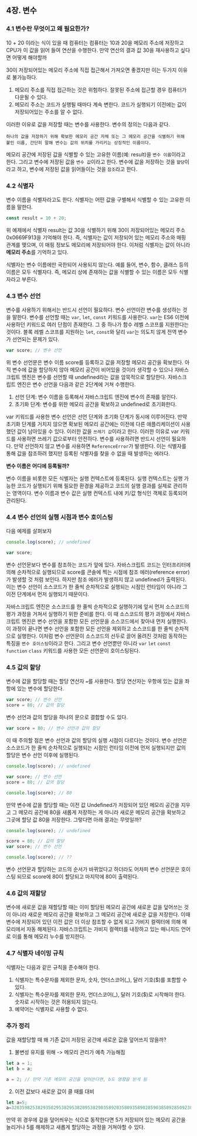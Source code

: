 ## 4장. 변수

### 4.1 변수란 무엇이고 왜 필요한가?

10 + 20 이라는 식이 있을 때 컴퓨터는 컴퓨터는 10과 20을 메모리 주소에 저장하고 CPU가 이 값을 읽어 들여 연산을 수행한다. 만약 연산의 결과 값 30을 재사용하고 싶다면 어떻게 해야할까

30이 저장되어있는 메모리 주소에 직접 접근해서 가져오면 좋겠지만 이는 두가지 이유로 불가능하다.
1. 메모리 주소를 직접 접근하는 것은 위험하다. 잘못된 주소에 접근할 경우 컴퓨터가 다운될 수 있다.
2. 메모리 주소는 코드가 실행될 때마다 계속 변한다. 코드가 실행되기 이전에는 값이 저장되어있는 주소를 알 수 없다.

이러한 이유로 값을 저장할 때는 변수를 사용한다. 변수의 정의는 다음과 같다.

```
하나의 값을 저장하기 위해 확보한 메모리 공간 자체 또는 그 메모리 공간을 식별하기 위해 붙인 이름, 간단히 말해 변수는 값의 위치를 가리키는 상징적인 이름이다.
```

메모리 공간에 저장된 값을 식별할 수 있는 고유한 이름(예: result)을 `변수 이름`이라고 한다. 그리고 변수에 저장된 값을 `변수 값`이라고 한다. 변수에 값을 저장하는 것을 `할당`이라고 하고, 변수에 저장된 값을 읽어들이는 것을 `참조`라고 한다.

### 4.2 식별자
변수 이름을 식별자라고도 한다. 식별자는 어떤 값을 구별해서 식별할 수 있는 고유한 이름을 말한다.

```javascript
const result = 10 + 20;
```

위 예제에서 식별자 result는 값 30을 식별하기 위해 30이 저장되어있는 메모리 주소 0x0669F913을 기억해야 한다. 즉, 식별자는 값이 저장되어 있는 메모리 주소와 매핑 관계를 맺으며, 이 매핑 정보도 메모리에 저장되어야 한다.
이처럼 식별자는 값이 아니라 **메모리 주소**를 기억하고 있다. 

식별자는 변수 이름에만 국한되어 사용되지 않는다. 예를 들어, 변수, 함수, 클래스 등의 이름은 모두 식별자다. 즉, 메모리 상에 존재하는 값을 식별할 수 있는 이름은 모두 식별자라고 부른다.

### 4.3 변수 선언
변수를 사용하기 위해서는 반드시 선언이 필요하다. 변수 선언이란 변수를 생성하는 것을 말한다. 변수를 선언할 때는 `var`, `let`, `const` 키워드를 사용한다.
`var`는 ES6 이전에 사용하던 키워드로 여러 단점이 존재한다. 그 중 하나가 함수 레벨 스코프를 지원한다는 것이다. 블록 레벨 스코프를 지원하는 `let`, `const`와 달리 `var`는 의도치 않게 전역 변수가 선언되는 문제가 있다.

```javascript
var score; // 변수 선언
```

위 변수 선언문은 변수 이름 score를 등록하고 값을 저장할 메모리 공간을 확보한다. 아직 변수에 값을 할당하지 않아 메모리 공간이 비어있을 것이라 생각할 수 있으나 자바스크립트 엔진은 변수를 선언할 때 undefined라는 값을 암묵적으로 할당한다. 자바스크립트 엔진은 변수 선언을 다음과 같은 2단계에 거쳐 수행한다.
1. 선언 단계: 변수 이름을 등록해서 자바스크립트 엔진에 변수의 존재를 알린다.
2. 초기화 단계: 변수를 위한 메모리 공간을 확보하고 undefined로 초기화한다.

var 키워드를 사용한 변수 선언은 선언 단계와 초기화 단계가 동시에 이루어진다. 만약 초기화 단계를 거치지 않으면 확보된 메모리 공간에는 이전에 다른 애플리케이션이 사용했던 값이 남아있을 수 있다. 이러한 값을 `쓰레기 값`이라고 한다. 이러한 이유로 var 키워드를 사용하면 쓰레기 값으로부터 안전하다.
변수를 사용하려면 반드시 선언이 필요하다. 만약 선언하지 않고 변수를 사용하면 `ReferenceError`가 발생한다. 이는 식별자를 통해 값을 참조하려 했지만 등록된 식별자를 찾을 수 없을 때 발생하는 에러다. 

**변수 이름은 어디에 등록될까?**

변수 이름을 비롯한 모든 식별자는 실행 컨텍스트에 등록된다. 실행 컨텍스트는 실행 가능한 코드가 실행되기 위해 필요한 환경을 제공하고 코드의 실행 결과를 실제로 관리하는 영역이다. 변수 이름과 변수 값은 실행 컨텍스트 내에 키/값 형식인 객체로 등록되어 관리된다.

### 4.4 변수 선언의 실행 시점과 변수 호이스팅
다음 예제를 살펴보자
```javascript
console.log(score); // undefined

var score;
```

변수 선언문보다 변수를 참조하는 코드가 앞에 있다. 자바스크립트 코드는 인터프리터에 의해 순차적으로 실행되므로 score를 콘솔에 찍는 시점에 참조 에러(reference error)가 발생할 것 처럼 보인다. 하지만 참조 에러가 발생하지 않고 undefined가 출력된다. 이는 변수 선언이 소스코드가 한 줄씩 순차적으로 실행되는 시점인 런타임이 아니라 그 이전 단계에서 먼저 실행되기 때문이다. 

자바스크립트 엔진은 소스코드를 한 줄씩 순차적으로 실행하기에 앞서 먼저 소스코드의 평가 과정을 거쳐서 실행하기 위한 준비를 한다. 이 때 소스코드의 평가 과정에서 자바스크립트 엔진은 변수 선언을 포함한 모든 선언문을 소스코드에서 찾아내 먼저 실행한다. 이 과정이 끝나면 변수 선언을 포함한 모든 선언을 제외하고 소스코드를 한 줄씩 순차적으로 실행한다.
이처럼 변수 선언문이 소스코드의 선두로 끌어 올려진 것처럼 동작하는 특징을 `변수 호이스팅`이라고 한다. 그리고 변수 선언뿐만 아니라 `var` `let` `const` `function` `class` 키워드를 사용한 모든 선언문이 호이스팅된다.

### 4.5 값의 할당
변수에 값을 할당할 때는 할당 연산자 `=`를 사용한다. 할당 연산자는 우항에 있는 값을 좌항에 있는 변수에 할당한다.

```javascript
var score; // 변수 선언
score = 80; // 값의 할당
```

변수 선언과 값의 할당을 하나의 문으로 결합할 수도 있다.

```javascript
var score = 80; // 변수 선언과 값의 할당
```

이 때 주의할 점은 변수 선언과 값의 할당의 실행 시점이 다르다는 것이다. 변수 선언은 소스코드가 한 줄씩 순차적으로 실행되는 시점인 런타임 이전에 먼저 실행되지만 값의 할당은 변수 선언 이후에 실행된다. 

```javascript
console.log(score); // undefined

var score; // 변수 선언
score = 80; // 값의 할당

console.log(score); // 80
```

만약 변수에 값을 할당할 때는 이전 값 Undefined가 저장되어 있던 메모리 공간을 지우고 그 메모리 공간에 80을 새롭게 저장하는 게 아니라 새로운 메모리 공간을 확보하고 그곳에 할당 값 80을 저장한다. 그렇다면 아래 결과는 무엇일까?

```javascript
console.log(score); // undefined

score = 80; // 값의 할당
var score; // 변수 선언

console.log(score); // ?? 
```

변수 선언문과 할당하는 코드의 순서가 바뀌었다고 하더라도 어차피 변수 선언문은 호이스팅 되므로 score에 80이 할당되고 마지막에 80이 출력된다.


### 4.6 값의 재할당
변수에 새로운 값을 재할당할 때는 이미 할당된 메모리 공간에 새로운 값을 덮어쓰는 것이 아니라 새로운 메모리 공간을 확보하고 그 메모리 공간에 새로운 값을 저장한다. 이때 변수에 저장되어 있던 이전 값은 더 이상 참조할 수 없게 되고 가비지 컬렉터에 의해 메모리에서 자동 해제된다.
자바스크립트는 가비지 컬렉터를 내장하고 있는 매니지드 언어로 이를 통해 메모리 누수를 방지한다. 

### 4.7 식별자 네이밍 규칙
식별자는 다음과 같은 규칙을 준수해야 한다.
1. 식별자는 특수문자를 제외한 문자, 숫자, 언더스코어(_), 달러 기호($)를 포함할 수 있다.
2. 식별자는 특수문자를 제외한 문자, 언더스코어(_), 달러 기호($)로 시작해야 한다. 숫자로 시작하는 것은 허용되지 않는다.
3. 예약어는 식별자로 사용할 수 없다.

### 추가 정리
값을 재할당할 때 왜 기존 값이 저장된 공간에 새로운 값을 덮어쓰지 않을까?
1. 불변성 유지를 위해 -> 메모리 관리가 예측 가능해짐
  ```javascript
let a = 1;
let b = a; 

a = 2; // 만약 기존 메모리 공간을 덮어쓴다면, b도 영향을 받게 됨 
```
2. 이전 값보다 새로운 값이 클 때를 대비
```javascript
let a=5;
a=328359825382935829538295382095382903589203580935890285903850928509238509235802953;
```
만약 위 경우에 갚을 덮어씌우는 식으로 동작한다면 5가 저장되어 있는 메모리 공간을 늘리거나 5를 해제하고 새롭게 할당하는 과정을 거쳐야할 수 있다. 

